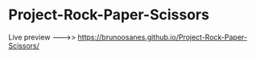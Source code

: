 # Project-Rock-Paper-Scissors

Live preview --->> https://brunoosanes.github.io/Project-Rock-Paper-Scissors/
